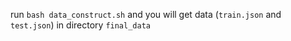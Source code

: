 run `bash data_construct.sh` and you will get data (`train.json` and `test.json`) in directory `final_data`